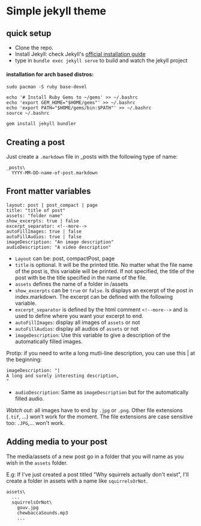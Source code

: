 # Simple jekyll theme
## quick setup
- Clone the repo.
- Install Jekyll: check Jekyll's [official installation guide ](https://jekyllrb.com/docs/installation/)
- type in `bundle exec jekyll serve` to build and watch the jekyll project
#### installation for arch based distros:
    sudo pacman -S ruby base-devel

    echo '# Install Ruby Gems to ~/gems' >> ~/.bashrc
    echo 'export GEM_HOME="$HOME/gems"' >> ~/.bashrc
    echo 'export PATH="$HOME/gems/bin:$PATH"' >> ~/.bashrc
    source ~/.bashrc

    gem install jekyll bundler

## Creating a post
Just create a `.markdown` file in _posts with the following type of name:

    _posts\
      YYYY-MM-DD-name-of-post.markdown

## Front matter variables
    layout: post | post_compact | page
    title: "title of post"
    assets: "folder name"
    show_excerpts: true | false
    excerpt_separator: <!--more-->
    autoFillImages: true | false
    autoFillAudios: true | false
    imageDescription: "An image description"
    audioDescription: "A video description"  

- `Layout` can be: post, compactPost, page
- `title` is optional. It will be the printed title. No matter what the file name of the post is, this variable will be printed. If not specified, the title of the post with be the title specified in the name of the file.
- `assets` defines the name of a folder in /assets
- `show_excerpts` can be `true` or `false`. Is displays an excerpt of the post in index.markdown. The excerpt can be defined with the following variable.
- `excerpt_separator` is defined by the html comment `<!--more-->` and is used to define where you want your excerpt to end.
- `autoFillImages`: display all images of `assets` or not
- `autoFillAudios`: display all audios of `assets` or not
- `imageDescription`: Use this variable to give a description of the automatically filled images.

Protip: if you need to write a long mutli-line description, you can use this | at the beginning:

    imageDescription: "|
    A long and surely interesting description,
    "

- `audioDescription`: Same as `imageDescription` but for the automatically filled audio.

*Watch out*: all images have to end by `.jpg` or `.png`. Other file extensions (`.tif`, ...) won't work for the moment. The file extensions are case sensitive too: `.JPG`,... won't work.


## Adding media to your post
The media/assets of a new post go in a folder that you will name as you wish in the `assets` folder.

E.g: If I've just created a post titled "Why squirrels actually don't exist", I'll create a folder in assets with a name like `squirrelsOrNot`.

    assets\
      ...
      squirrelsOrNot\
        gouv.jpg
        chewbaccaSounds.mp3
        ...
